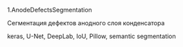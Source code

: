 1.AnodeDefectsSegmentation

Сегментация дефектов анодного слоя конденсатора

keras, U-Net, DeepLab, IoU, Pillow, semantic segmentation